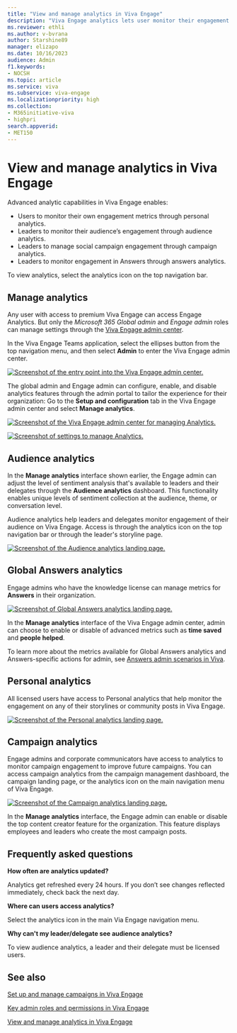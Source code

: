 ```yaml
---
title: "View and manage analytics in Viva Engage"
description: "Viva Engage analytics lets user monitor their engagement metrics and leaders monitor audience engagement (audience analytics), campaign engagement, and monitor engagement in Answers."
ms.reviewer: ethli
ms.author: v-bvrana
author: Starshine89
manager: elizapo
ms.date: 10/16/2023
audience: Admin
f1.keywords:
- NOCSH
ms.topic: article
ms.service: viva
ms.subservice: viva-engage
ms.localizationpriority: high
ms.collection:  
- M365initiative-viva
- highpri
search.appverid:
- MET150
---
```



# View and manage analytics in Viva Engage

Advanced analytic capabilities in Viva Engage enables:
- Users to monitor their own engagement metrics through personal analytics.
- Leaders to monitor their audience’s engagement through audience analytics.
- Leaders to manage social campaign engagement through campaign analytics.
- Leaders to monitor engagement in Answers through answers analytics.

To view analytics, select the analytics icon on the top navigation bar.


## Manage analytics

Any user with access to premium Viva Engage can access Engage Analytics. But only the *Microsoft 365 Global admin* and *Engage admin* roles can manage settings through the [Viva Engage admin center](/Viva/engage/eac-as-access-eac).

In the Viva Engage Teams application, select the ellipses button from the top navigation menu, and then select **Admin** to enter the Viva Engage admin center.

[![Screenshot of the entry point into the Viva Engage admin center.](/Viva/media/engage/admin/admin-entrypoint.png)](/Viva/media/engage/admin/admin-entrypoint.png#lightbox)

 The global admin and Engage admin can configure, enable, and disable analytics features through the admin portal to tailor the experience for their organization: Go to the **Setup and configuration** tab in the Viva Engage admin center and select **Manage analytics**.

[![Screenshot of the Viva Engage admin center for managing Analytics.](/Viva/media/engage/admin/manage-analytics-eac.png)](/Viva/media/engage/admin/manage-analytics-eac.png#lightbox)

[![Screenshot of settings to manage Analytics.](/Viva/media/engage/admin/analytics-admin-settings.png)](/Viva/media/engage/admin/analytics-admin-settings.png#lightbox)

## Audience analytics  

In the **Manage analytics** interface shown earlier, the Engage admin can adjust the level of sentiment analysis that's available to leaders and their delegates through the **Audience analytics** dashboard. This functionality enables unique levels of sentiment collection at the audience, theme, or conversation level.

Audience analytics help leaders and delegates monitor engagement of their audience on Viva Engage. Access is through the analytics icon on the top navigation bar or through the leader's storyline page.

[![Screenshot of the Audience analytics landing page.](/Viva/media/engage/admin/audience-analytics.png)](/Viva/media/engage/admin/audience-analytics.png#lightbox)

## Global Answers analytics

Engage admins who have the knowledge license can manage metrics for **Answers** in their organization.

[![Screenshot of Global Answers analytics landing page.](/Viva/media/engage/admin/global-answers-analytics.png)](/Viva/media/engage/admin/global-answers-analytics.png#lightbox)

In the **Manage analytics** interface of the Viva Engage admin center, admin can choose to enable or disable of advanced metrics such as **time saved** and **people helped**.  

To learn more about the metrics available for Global Answers analytics and Answers-specific actions for admin, see [Answers admin scenarios in Viva](/Viva/engage/eac-answers-admin-scenarios).

## Personal analytics  

All licensed users have access to Personal analytics that help monitor the engagement on any of their storylines or community posts in Viva Engage.

[![Screenshot of the Personal analytics landing page.](/Viva/media/engage/admin/personal-analytics-admin.png)](/Viva/media/engage/admin/personal-analytics-admin.png#lightbox)

## Campaign analytics  

Engage admins and corporate communicators have access to analytics to monitor campaign engagement to improve future campaigns. You can access campaign analytics from the campaign management dashboard, the campaign landing page, or the analytics icon on the main navigation menu of Viva Engage.

[![Screenshot of the Campaign analytics landing page.](/Viva/media/engage/admin/campaign-analytics.png)](/Viva/media/engage/admin/campaign-analytics.png#lightbox)

In the **Manage analytics** interface, the Engage admin can enable or disable the top content creator feature for the organization. This feature displays employees and leaders who create the most campaign posts.

## Frequently asked questions

**How often are analytics updated?**

Analytics get refreshed every 24 hours. If you don’t see changes reflected immediately, check back the next day.

**Where can users access analytics?**

Select the analytics icon in the main Via Engage navigation menu.

**Why can't my leader/delegate see audience analytics?**

To view audience analytics, a leader and their delegate must be licensed users.

## See also

[Set up and manage campaigns in Viva Engage](/viva/engage/campaigns)

[Key admin roles and permissions in Viva Engage](/viva/engage/eac-key-admin-roles-permissions)

[View and manage analytics in Viva Engage](/Viva/engage/analytics)
